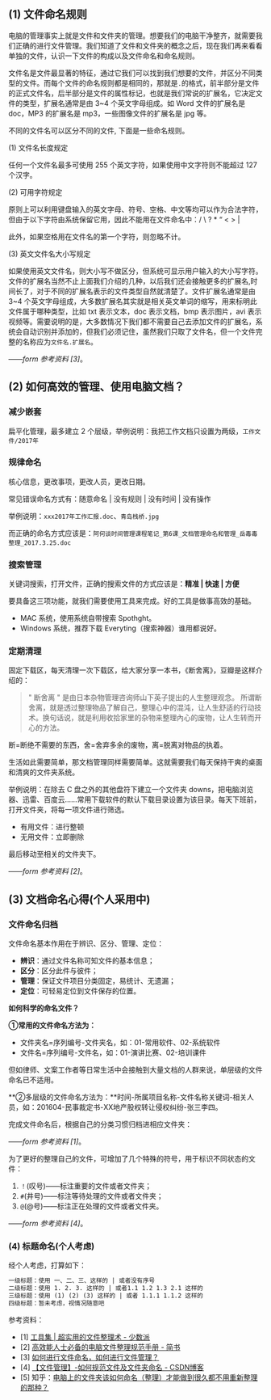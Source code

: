## (1) 文件命名规则

电脑的管理事实上就是文件和文件夹的管理。想要我们的电脑干净整齐，就需要我们正确的进行文件管理。我们知道了文件和文件夹的概念之后，现在我们再来看看单独的文件，认识一下文件的构成以及文件命名和命名规则。

文件名是文件最显著的特征，通过它我们可以找到我们想要的文件，并区分不同类型的文件。而每个文件的命名规则都是相同的，那就是`.`的格式，前半部分是文件的正式文件名，后半部分是文件的属性标记，也就是我们常说的扩展名，它决定文件的类型，扩展名通常是由 3~4 个英文字母组成。如 Word 文件的扩展名是 doc，MP3 的扩展名是 mp3，一些图像文件的扩展名是 jpg 等。

不同的文件名可以区分不同的文件, 下面是一些命名规则。

(1) 文件名长度规定

任何一个文件名最多可使用 255 个英文字符，如果使用中文字符则不能超过 127 个汉字。

(2) 可用字符规定

原则上可以利用键盘输入的英文字母、符号、空格、中文等均可以作为合法字符，但由于以下字符由系统保留它用，因此不能用在文件命名中：/ \ ? * “ < > |

此外，如果空格用在文件名的第一个字符，则忽略不计。

(3) 英文文件名大小写规定

如果使用英文文件名，则大小写不做区分，但系统可显示用户输入的大小写字符。文件的扩展名当然不止上面我们介绍的几种，以后我们还会接触更多的扩展名,时间长了，对于不同的扩展名表示的文件类型自然就清楚了。文件扩展名通常是由 3~4 个英文字母组成，大多数扩展名其实就是相关英文单词的缩写，用来标明此文件属于哪种类型，比如 txt 表示文本，doc 表示文档，bmp 表示图片，avi 表示视频等。需要说明的是，大多数情况下我们都不需要自己去添加文件的扩展名，系统会自动识别并添加的，但我们必须记住，虽然我们只取了文件名，但一个文件完整的名称应为`文件名.扩展名`。

——*form 参考资料 [3]*。



## (2) 如何高效的管理、使用电脑文档？

### 减少嵌套

扁平化管理，最多建立 2 个层级，举例说明：我把工作文档只设置为两级，`工作文件/2017年`

### 规律命名

核心信息，更改事项，更改人员，更改日期。

常见错误命名方式有：随意命名 | 没有规则 | 没有时间 | 没有操作

举例说明：`xxx2017年工作汇报.doc`、`青岛栈桥.jpg`

而正确的命名方式应该是：`阿何谈时间管理课程笔记_第6课_文档管理命名和管理_岳毒毒整理_2017.3.25.doc`

### 搜索管理

关键词搜索，打开文件，正确的搜索文件的方式应该是：**精准 | 快速 | 方便**

要具备这三项功能，就我们需要使用工具来完成。好的工具是做事高效的基础。

- MAC 系统，使用系统自带搜索 Spothght。
- Windows 系统，推荐下载 Everyting（搜索神器）谁用都说好。

### 定期清理

固定下载区，每天清理一次下载区，给大家分享一本书，《断舍离》，豆瓣是这样介绍的：

> " 断舍离 " 是由日本杂物管理咨询师山下英子提出的人生整理观念。 所谓断舍离，就是透过整理物品了解自己，整理心中的混沌，让人生舒适的行动技术。换句话说，就是利用收拾家里的杂物来整理內心的废物，让人生转而开心的方法。

断=断绝不需要的东西，舍=舍弃多余的废物，离=脱离对物品的执着。

生活如此需要简单，那文档管理同样需要简单。这就需要我们每天保持干爽的桌面和清爽的文件夹系统。

举例说明：在除去 C 盘之外的其他盘符下建立一个文件夹 downs，把电脑浏览器、迅雷、百度云……常用下载软件的默认下载目录设置为该目录。每天下班前，打开文件夹，将每一项文件进行筛选。

- 有用文件：进行整顿
- 无用文件：立即删除

最后移动至相关的文件夹下。

——*form 参考资料 [2]*。



## (3) 文档命名心得(个人采用中)

### 文件命名归档

文件命名基本作用在于辨识、区分、管理、定位：

- **辨识**：通过文件名称可知文件的基本信息；
- **区分**：区分此件与彼件；
- **管理**：保证文件项目分类固定，易统计、无遗漏；
- **定位**：可轻易定位到文件保存的位置。

**如何科学的命名文件？**

**①常用的文件命名方法为：** 

- 文件夹名=序列编号-文件夹名，如：01-常用软件、02-系统软件
- 文件名=序列编号-文件名，如：01-演讲比赛、02-培训课件

但如律师、文案工作者等日常生活中会接触到大量文档的人群来说，单层级的文件命名已不适用。

**②多层级的文件命名方法为：**时间-所属项目名称-文件名称关键词-相关人员，如：201604-民事裁定书-XX地产股权转让侵权纠纷-张三李四。

完成文件命名后，根据自己的分类习惯归档进相应文件夹：

——*form 参考资料 [1]*。

为了更好的整理自己的文件，可增加了几个特殊的符号，用于标识不同状态的文件：

1. `！`(叹号)——标注重要的文件或者文件夹；
2. `#`(井号)——标注等待处理的文件或者文件夹；
3. `@`(@号)——标注正在处理的文件或者文件夹。

——*form 参考资料 [4]*。

### (4) 标题命名(个人考虑)

经个人考虑，打算如下：

``` markdown
一级标题：使用 一、二、三、这样的 | 或者没有序号
二级标题：使用 1. 2. 3. 这样的 | 或者1.1 1.2 1.3 2.1 这样的
三级标题：使用 (1) (2) (3) 这样的 | 或者 1.1.1 1.1.2 这样的
四级标题：暂未考虑，视情况随意吧
```



参考资料：

- \[1] [工具集 | 超实用的文件整理术 - 少数派](https://sspai.com/post/33874)
- \[2] [高效能人士必备的电脑文件整理规范手册 - 简书](https://www.jianshu.com/p/71d6c60fc75d)
- \[3] [如何进行文件命名，如何进行文件管理？](http://www.bkill.com/tech/201205/6258.html)
- \[4] [【文件管理】-如何规范文件及文件夹命名 - CSDN博客](https://blog.csdn.net/binbigdata/article/details/80839027)
- \[5] 知乎：[电脑上的文件夹该如何命名（整理）才能做到很久都不用重新整理的那种？](https://www.zhihu.com/question/21537488)